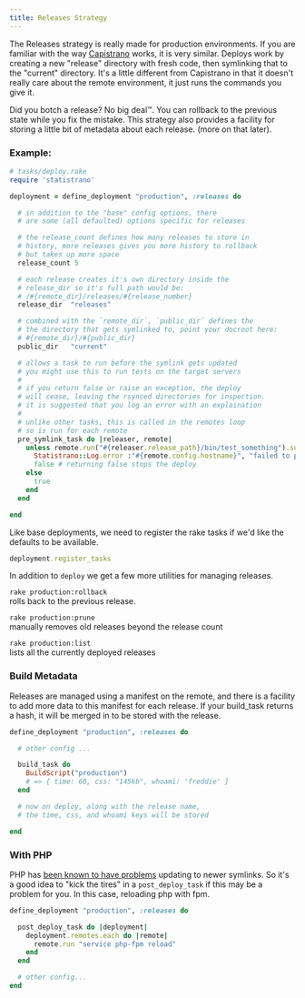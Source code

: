 ```yaml
---
title: Releases Strategy
---
```


The Releases strategy is really made for production environments. If you are familiar with the way [Capistrano](https://github.com/capistrano/capistrano) works, it is very similar. Deploys work by creating a new "release" directory with fresh code, then symlinking that to the "current" directory. It's a little different from Capistrano in that it doesn't really care about the remote environment, it just runs the commands you give it.

Did you botch a release? No big deal™. You can rollback to the previous state while you fix the mistake. This strategy also provides a facility for storing a little bit of metadata about each release. (more on that later).

### Example:

```ruby
# tasks/deploy.rake
require 'statistrano'

deployment = define_deployment "production", :releases do

  # in addition to the "base" config options, there
  # are some (all defaulted) options specific for releases

  # the release_count defines how many releases to store in
  # history, more releases gives you more history to rollback
  # but takes up more space
  release_count 5

  # each release creates it's own directory inside the
  # release_dir so it's full path would be:
  # /#{remote_dir}/releases/#{release_number}
  release_dir  "releases"

  # combined with the `remote_dir`, `public_dir` defines the
  # the directory that gets symlinked to, point your docroot here:
  # #{remote_dir}/#{public_dir}
  public_dir   "current"

  # allows a task to run before the symlink gets updated
  # you might use this to run tests on the target servers
  #
  # if you return false or raise an exception, the deploy
  # will cease, leaving the rsynced directories for inspection.
  # it is suggested that you log an error with an explaination
  #
  # unlike other tasks, this is called in the remotes loop
  # so is run for each remote
  pre_symlink_task do |releaser, remote|
    unless remote.run("#{releaser.release_path}/bin/test_something").success?
      Statistrano::Log.error :"#{remote.config.hostname}", "failed to pass test"
      false # returning false stops the deploy
    else
      true
    end
  end

end
```

Like base deployments, we need to register the rake tasks if we'd like the defaults to be available.

```ruby
deployment.register_tasks
```

In addition to `deploy` we get a few more utilities for managing releases.

`rake production:rollback`  
rolls back to the previous release.

`rake production:prune`  
manually removes old releases beyond the release count

`rake production:list`  
lists all the currently deployed releases


### Build Metadata

Releases are managed using a manifest on the remote, and there is a facility to add more data to this manifest for each release. If your build_task returns a hash, it will be merged in to be stored with the release.

```ruby
define_deployment "production", :releases do

  # other config ...

  build_task do
    BuildScript("production")
    # => { time: 60, css: "145kb", whoami: 'freddie' }
  end

  # now on deploy, along with the release name,
  # the time, css, and whoami keys will be stored

end
```

### With PHP

PHP has [been known to have problems](http://stackoverflow.com/questions/18450076/capistrano-symlinks-being-cached) updating to newer symlinks. So it's a good idea to "kick the tires" in a `post_deploy_task` if this may be a problem for you. In this case, reloading php with fpm.

```ruby
define_deployment "production", :releases do

  post_deploy_task do |deployment|
    deployment.remotes.each do |remote|
      remote.run "service php-fpm reload"
    end
  end

  # other config...
end
```
